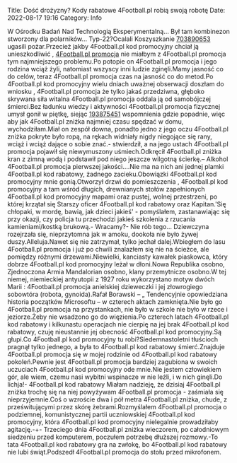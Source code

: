 Title: Dość drożyzny? Kody rabatowe 4Football.pl robią swoją robotę
Date: 2022-08-17 19:16
Category: Info

W Ośrodku Badań Nad Technologią Eksperymentalną… Był tam kombinezon stworzony dla polarników… Typ-22?Ocalali Koszyszkanie [703890653](https://telinfo.co/pl/numer/703890653/) ugasili pożar.Przecież jakby 4Football.pl kod promocyjny chciał ją unieszkodliwić , [4Football.pl promocja](https://promki.pl/kody-rabatowe/4footballpl) nie miałbym z 4Football.pl promocja tym najmniejszego problemu.Po potopie on 4Football.pl promocja i jego rodzina wciąż żyli, natomiast wszyscy inni ludzie zginęli.Mamy jasność co do celów, teraz 4Football.pl promocja czas na jasność co do metod.Po 4Football.pl kod promocyjny wielu dniach uważnej obserwacji doszłam do wniosku , 4Football.pl promocja że tylko jakaś przedziwna, głęboko skrywana siła witalna 4Football.pl promocja oddala ją od samobójczej śmierci.Bez ładunku wiedzy i aktywności 4Football.pl promocja fizycznej umysł gonił w piętkę, siejąc [193875451](https://telinfo.co/fr/numero/serie/193/87/54/) wspomnienia gdzie popadnie, więc aby jak 4Football.pl zniżka najmniej czasu spędzać w domu, wychodziłam.Miał on zespół downa, ponadto jedno z jego oczu 4Football.pl zniżka pokryte było ropą, na rękach widniały nigdy niegojące się rany, wciąż i wciąż dające o sobie znać.- stwierdził, a na jego ustach 4Football.pl promocja pojawił się niewymuszony uśmiech.Odkręcił 4Football.pl zniżka kran z zimną wodą i podstawił pod niego jeszcze wilgotną ścierkę.– Alkohol 4Football.pl promocja pierwszej jakości….Nie ma na nich ani jednej plamki 4Football.pl kod rabatowy, żadnego zacieku.Obowiązki 4Football.pl kod promocyjny mnie gonią.Otworzył drzwi do pomieszczenia , 4Football.pl kod promocyjny a tam wśród długich, drewnianych stołów zapełnionych 4Football.pl kod promocyjny mapami oraz pustej, wolnej przestrzeni, po której krzątał się Starszy oficer 4Football.pl kod rabatowy oraz Kapitan.'Się chłopaki, w mordę, bawią, jak dzieci jakieś' - pomyślałem, zastanawiając się przy okazji, czy policja tu przechodzi jakieś szkolenia z rzucania kamieniami/kostką brukową.- Wracamy?- Nie rób tego… Dziewczyna rozejrzała się, nieprzytomna jak w amoku, dookoła nie było żywej duszy.Alleluja.Nawet się nie zatrzymał, tylko jechał dalej.Wbiegłem do lasu 4Football.pl promocja i już po chwili znalazłem się nie na ścieżce, ale pomiędzy różnymi drzewami.Niewielki, kanciasty kawałek piaskowca, który dobrze 4Football.pl kod promocyjny leżał w dłoni.Nowa Republika osobno, Zjednoczona Armia Mandalorian osobno, klany przemytnicze osobno.W tej niemej, niemieckiej antyutopii z 1927 roku wykorzystano motyw dwóch Marii : 4Football.pl promocja anielskiej dzieweczki i jej złowrogiego sobowtóra (robota, gynoida).Rafał Borawski – „ Tendencyjnie opowiedziana historia początków Microsoftu – w czterech aktach zamknięta.Nie było go 4Football.pl promocja na przystankach, nie było w szkole nie było w rzece i jeziorze.Żeby nie wsadzono go do więzienia.Po czterech latach 4Football.pl kod rabatowy i kilkunastu operacjach nie cierpię na jej brak 4Football.pl kod rabatowy, czuję nieustannie jej obecność 4Football.pl kod promocyjny.Są głupi.Co 4Football.pl kod promocyjny tu robi?Siedemnastoletni tłuścioch pragnął tylko jednego, a była to 4Football.pl kod rabatowy śmierć.Znajduje 4Football.pl promocja się w mojej rodzinie od 4Football.pl kod rabatowy pokoleń.Pewnie jest 4Football.pl promocja bardziej zagubiona w swoich uczuciach 4Football.pl kod promocyjny ode mnie.Nie jestem człowiekiem gór, ale wiem, czemu nasi wybitni wspinacze w nie leźli, i w nich ginęli.Do lichja!- 4Football.pl kod rabatowy Miałam nadzieję, że dzisiaj 4Football.pl zniżka trochę się na niej powyżywam 4Football.pl promocja - zaśmiała się nieprzyjemnie.Coś o wzroście dwa i pół metra 4Football.pl zniżka, chude, z prześwitującymi przez skórę żebrami.Rozmyślałem 4Football.pl promocja o podziemnej, komunistycznej partii uczniowskiej 4Football.pl kod promocyjny, która 4Football.pl kod promocyjny nielegalnie prowadziłaby agitację.-+- Trzeciego dnia 4Football.pl zniżka wieczorem, po całodniowym siedzeniu przed komputerem, poczułem potrzebę dłuższej rozmowy.-To tata 4Football.pl kod rabatowy gra na zwłokę, bo 4Football.pl kod rabatowy nie lubi świąt.Podszedł 4Football.pl promocja do stołu przed mikrofonem.
